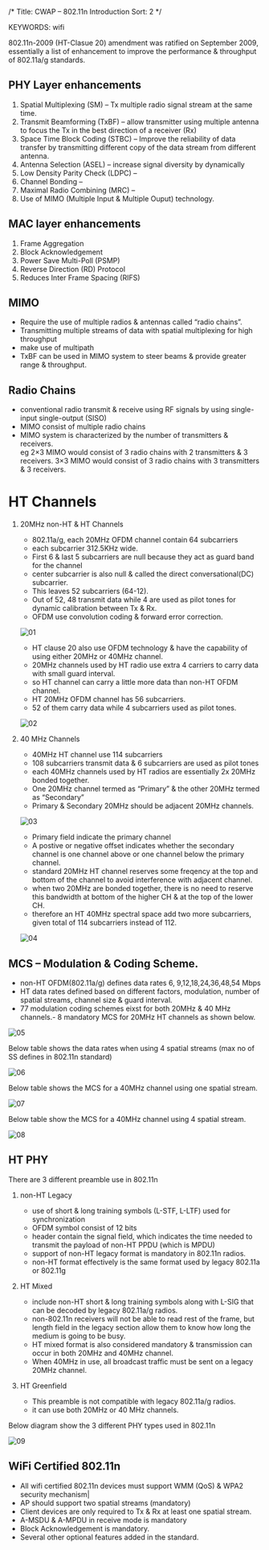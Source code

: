 /*
 Title: CWAP – 802.11n Introduction
 Sort: 2
 */

KEYWORDS: wifi

802.11n-2009 (HT-Clasue 20) amendment was ratified on September 2009, essentially a list of enhancement to improve the performance & throughput of 802.11a/g standards.

## PHY Layer enhancements
1. Spatial Multiplexing (SM) – Tx multiple radio signal stream at the same time.   
2. Transmit Beamforming (TxBF) – allow transmitter using multiple antenna to focus the Tx in the best direction of a receiver (Rx)    
3. Space Time Block Coding (STBC) – Improve the reliability of data transfer by transmitting different copy of the data stream from different antenna.    
4. Antenna Selection (ASEL) – increase signal diversity by dynamically   
5. Low Density Parity Check (LDPC) –    
6. Channel Bonding –    
7. Maximal Radio Combining (MRC) –    
8. Use of MIMO (Multiple Input & Multiple Ouput) technology.

## MAC layer enhancements    
1. Frame Aggregation   
2. Block Acknowledgement    
3. Power Save Multi-Poll (PSMP)    
4. Reverse Direction (RD) Protocol    
5. Reduces Inter Frame Spacing (RIFS)

## MIMO
   * Require the use of multiple radios & antennas called “radio chains”.    
   * Transmitting multiple streams of data with spatial multiplexing for high throughput   
   * make use of multipath    
   * TxBF can be used in MIMO system to steer beams & provide greater range & throughput.

## Radio Chains
   * conventional radio transmit & receive using RF signals by using single-input single-output (SISO)   
   * MIMO consist of multiple radio chains    
   * MIMO system is characterized by the number of transmitters & receivers.    
   eg 2×3 MIMO would consist of 3 radio chains with 2 transmitters & 3 receivers.
   3×3 MIMO would consist of 3 radio chains with 3 transmitters & 3 receivers.

# HT Channels
1. 20MHz non-HT & HT Channels  
   * 802.11a/g, each 20MHz OFDM channel contain 64 subcarriers
   * each subcarrier 312.5KHz wide.
   * First 6 & last 5 subcarriers are null because they act as guard band for the channel
   * center subcarrier is also null & called the direct conversational(DC) subcarrier.
   * This leaves 52 subcarriers (64-12).
   * Out of 52, 48 transmit data while 4 are used as pilot tones for dynamic calibration between Tx & Rx.
   * OFDM use convolution coding & forward error correction.

   ![01](%image_url%/2016/2016041801.png)

   * HT clause 20 also use OFDM technology & have the capability of using either 20MHz or 40MHz channel.
   * 20MHz channels  used by HT radio use extra 4 carriers to carry data with small guard interval.
   * so HT channel can carry a little more data than non-HT OFDM channel.
   * HT 20MHz OFDM channel has 56 subcarriers.
   * 52 of them carry data while 4 subcarriers used as pilot tones.

   ![02](%image_url%/2016/2016041802.png)

2. 40 MHz Channels

   * 40MHz HT channel use 114 subcarriers
   * 108 subcarriers transmit data & 6 subcarriers are used as pilot tones
   * each 40MHz channels used by HT radios are essentially 2x 20MHz bonded together.
   * One 20MHz channel termed as “Primary” & the other 20MHz termed as “Secondary”
   * Primary & Secondary 20MHz should be adjacent 20MHz channels.

   ![03](%image_url%/2016/2016041803.png)

   * Primary field indicate the primary channel
   * A postive or negative offset indicates whether the secondary channel is one channel above or one channel below the primary channel.
   * standard 20MHz HT channel reserves some freqency at the top and bottom of the channel to avoid interference with adjacent channel.
   * when two 20MHz are bonded together, there is no need to reserve this bandwidth at bottom of the higher CH & at the top of the lower CH.
   * therefore an HT 40MHz spectral space add two more subcarriers, given total of 114 subcarriers instead of 112.

   ![04](%image_url%/2016/2016041804.png)

## MCS – Modulation & Coding Scheme.

   * non-HT OFDM(802.11a/g) defines data rates 6, 9,12,18,24,36,48,54 Mbps
   * HT data rates defined based on different factors, modulation, number of spatial streams, channel size & guard interval.
   * 77 modulation coding schemes eixst for both 20MHz & 40 MHz channels.- 8 mandatory MCS for 20MHz HT channels as shown below.

   ![05](%image_url%/2016/2016041805.png)

Below table shows the data rates when using 4 spatial streams (max no of SS defines in 802.11n standard)

   ![06](%image_url%/2016/2016041806.png)

Below table shows the MCS for a 40MHz channel using one spatial stream.

   ![07](%image_url%/2016/2016041807.png)

Below table show the MCS for a 40MHz channel using 4 spatial stream.

   ![08](%image_url%/2016/2016041808.png)


## HT PHY
There are 3 different preamble use in 802.11n
1. non-HT Legacy
   * use of short & long training symbols (L-STF, L-LTF) used for synchronization
   * OFDM symbol consist of 12 bits
   * header contain the signal field, which indicates the time needed to transmit the payload of non-HT PPDU (which is MPDU)
   * support of non-HT legacy format is mandatory in 802.11n radios.
   * non-HT format effectively is the same format used by legacy 802.11a or 802.11g

2. HT Mixed
   *  include non-HT short & long training symbols along with L-SIG that can be decoded by legacy 802.11a/g radios.
   * non-802.11n receivers will not be able to read rest of the frame, but length field in  the legacy section allow them to know how long the medium is going to be busy.
   * HT mixed format is also considered mandatory & transmission can occur in both 20MHz and 40MHz channel.
   * When 40MHz in use, all broadcast traffic must be sent on a legacy 20MHz channel.

3. HT Greenfield
   * This preamble is not compatible with legacy 802.11a/g radios.
   * it can use both 20MHz or 40 MHz channels.

Below diagram show the 3 different PHY types used in 802.11n

   ![09](%image_url%/2016/2016041809.png)

## WiFi Certified 802.11n     
   * All wifi certified 802.11n devices must support WMM (QoS) & WPA2 security mechanism|
   * AP should support two spatial streams (mandatory)
   * Client devices are only required to Tx & Rx at least one spatial stream.
   * A-MSDU & A-MPDU in receive mode is mandatory
   * Block Acknowledgement is mandatory.
   * Several other optional features added in the standard.

